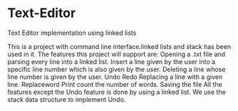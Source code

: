 # Text-Editor
Text Editor implementation using linked lists

This is a project with command line interface.linked lists and stack has been used in it. The features this project will support are:
     Opening a .txt file and parsing every line into a linked list.
     Insert a line given by the user into a specific line number which is also given by the user.
     Deleting a line whose line number is given by the user.
     Undo 
     Redo
     Replacing a line with a given line.
     Replaceword
     Print
     count the number of words.
     Saving the file
All the features except the Undo feature is done by using a linked list. We use the stack data structure to implement Undo.
